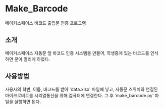 # Make_Barcode

메이커스페이스 바코드 출입문 인증 프로그램

## 소개

메이커스페이스 자동문 앞 바코드 인증 시스템을 만들어, 학생증에 있는 바코드를 인식하면 문이 열리게 하였다.

## 사용방법

사용자의 학번, 이름, 바코드를 받아 'data.xlsx' 파일에 넣고, 자동문 스위치와 연결된 마이크로비트를 시리얼통신을 위해 컴퓨터에 연결한다. 그 후 'make_barcode.py' 파일을 실행하면 된다.

